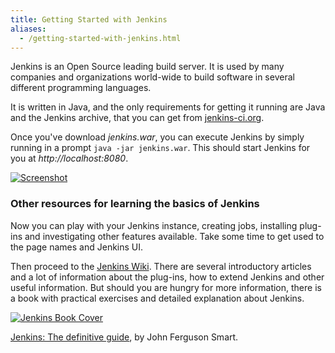 ```yaml
---
title: Getting Started with Jenkins
aliases:
  - /getting-started-with-jenkins.html
---
```

Jenkins is an Open Source leading build server. It is used by many companies 
and organizations world-wide to build software in several different programming 
languages.
	
It is written in Java, and the only requirements for getting it running are Java and 
the Jenkins archive, that you can get from [jenkins-ci.org](http://jenkins-ci.org).
	
Once you've download _jenkins.war_, you can execute Jenkins by simply 
running in a prompt <code>java -jar jenkins.war</code>. This should start Jenkins 
for you at _http://localhost:8080_.
	
<p class="center">
    <a href="/img/screenshot_jenkins_getting_started.png">
        <img src="/img/screenshot_jenkins_getting_started.png" alt="Screenshot">
    </a>
</p>
	
### Other resources for learning the basics of Jenkins
	
Now you can play with your Jenkins instance, creating jobs, installing 
plug-ins and investigating other features available. Take some time to get 
used to the page names and Jenkins UI.
	
Then proceed to the <a href="https://wiki.jenkins.io/display/JENKINS/Meet+Jenkins" title="Jenkins Wiki">Jenkins Wiki</a>. There are several introductory articles and a lot of information about the plug-ins, how to extend Jenkins and 
other useful information. But should you are hungry for more information, 
there is a book with practical exercises and detailed explanation about Jenkins.
	
<p class="center">
    <a href="https://github.com/wakaleo/jenkins-the-definitive-guide-book">
        <img src="/img/jenkins-cover-small.png" title="Jenkins Book Cover" alt="Jenkins Book Cover">
    </a>
</p>
	
[Jenkins: The definitive guide](https://github.com/wakaleo/jenkins-the-definitive-guide-book), by John Ferguson Smart.
